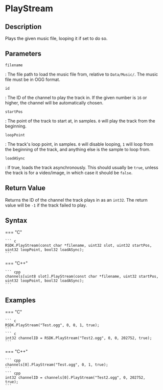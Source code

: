 # PlayStream

## Description
Plays the given music file, looping it if set to do so.

## Parameters
`filename`

:   The file path to load the music file from, relative to `Data/Music/`. The music file must be in OGG format.

`id`

:   The ID of the channel to play the track in. If the given number is `16` or higher, the channel will be automatically chosen.

`startPos`

:   The point of the track to start at, in samples. `0` will play the track from the beginning.

`loopPoint`

:   The track's loop point, in samples. `0` will disable looping, `1` will loop from the beginning of the track, and anything else is the sample to loop from.

`loadASync`

:   If true, loads the track asynchronously. This should usually be `true`, unless the track is for a video/image, in which case it should be `false`.

## Return Value
Returns the ID of the channel the track plays in as an `int32`. The return value will be `-1` if the track failed to play.

## Syntax
=== "C"

	``` c
	RSDK.PlayStream(const char *filename, uint32 slot, uint32 startPos, uint32 loopPoint, bool32 loadASync);
	```

=== "C++"

	``` cpp
	channels[uint8 slot].PlayStream(const char *filename, uint32 startPos, uint32 loopPoint, bool32 loadASync);
	```

## Examples
=== "C"

	``` c
	RSDK.PlayStream("Test.ogg", 0, 0, 1, true);
	```
	``` c
	int32 channelID = RSDK.PlayStream("Test2.ogg", 0, 0, 202752, true);
	```

=== "C++"

	``` cpp
	channels[0].PlayStream("Test.ogg", 0, 1, true);
	```
	``` cpp
	int32 channelID = channels[0].PlayStream("Test2.ogg", 0, 202752, true);
	```
